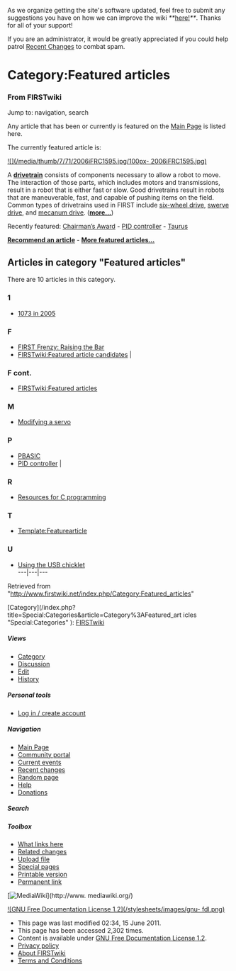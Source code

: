 As we organize getting the site's software updated, feel free to submit any
suggestions you have on how we can improve the wiki
_**_[here!](/index.php/User:Hallry/Suggestions "User:Hallry/Suggestions"
)_**_. Thanks for all of your support!

If you are an administrator, it would be greatly appreciated if you could help
patrol [Recent Changes](/index.php/Special:Recentchanges
"Special:Recentchanges" ) to combat spam.

# Category:Featured articles

### From FIRSTwiki

Jump to: navigation, search

Any article that has been or currently is featured on the [Main
Page](/index.php/Main_Page "Main Page" ) is listed here.

The currently featured article is:

[![](/media/thumb/7/71/2006iFRC1595.jpg/100px-
2006iFRC1595.jpg)](/index.php/Image:2006iFRC1595.jpg "" )

A **[drivetrain](/index.php/Drivetrain "Drivetrain" )** consists of components
necessary to allow a robot to move. The interaction of those parts, which
includes motors and transmissions, result in a robot that is either fast or
slow. Good drivetrains result in robots that are maneuverable, fast, and
capable of pushing items on the field. Common types of drivetrains used in
FIRST include [six-wheel drive](/index.php/Drivetrain#Six_Wheel_Drive
"Drivetrain" ), [swerve drive](/index.php/Drivetrain#Swerve_Drive "Drivetrain"
), and [mecanum drive](/index.php/Drivetrain#Mecanum_Drive "Drivetrain" ).
(**[more...](/index.php/Drivetrain "Drivetrain" )**)

Recently featured: [Chairman’s Award](/index.php/Chairman%E2%80%99s_Award
"Chairman’s Award" ) - [PID controller](/index.php/PID_controller "PID
controller" ) - [Taurus](/index.php/Taurus_%281073%29 "Taurus \(1073\)" )

**[Recommend an article](/index.php/FIRSTwiki:Featured_article_candidates "FIRSTwiki:Featured article candidates" )** - **[More featured articles...](/index.php/FIRSTwiki:Featured_articles "FIRSTwiki:Featured articles" )**

  

## Articles in category "Featured articles"

There are 10 articles in this category.

### 1

  * [1073 in 2005](/index.php/1073_in_2005 "1073 in 2005" )

### F

  * [FIRST Frenzy: Raising the Bar](/index.php/FIRST_Frenzy:_Raising_the_Bar "FIRST Frenzy: Raising the Bar" )
  * [FIRSTwiki:Featured article candidates](/index.php/FIRSTwiki:Featured_article_candidates "FIRSTwiki:Featured article candidates" )
|

### F cont.

  * [FIRSTwiki:Featured articles](/index.php/FIRSTwiki:Featured_articles "FIRSTwiki:Featured articles" )

### M

  * [Modifying a servo](/index.php/Modifying_a_servo "Modifying a servo" )

### P

  * [PBASIC](/index.php/PBASIC "PBASIC" )
  * [PID controller](/index.php/PID_controller "PID controller" )
|

### R

  * [Resources for C programming](/index.php/Resources_for_C_programming "Resources for C programming" )

### T

  * [Template:Featurearticle](/index.php/Template:Featurearticle "Template:Featurearticle" )

### U

  * [Using the USB chicklet](/index.php/Using_the_USB_chicklet "Using the USB chicklet" )  
---|---|---  
  
Retrieved from
"<http://www.firstwiki.net/index.php/Category:Featured_articles>"

[Category](/index.php?title=Special:Categories&article=Category%3AFeatured_art
icles "Special:Categories" ): [FIRSTwiki](/index.php/Category:FIRSTwiki
"Category:FIRSTwiki" )

##### Views

  * [Category](/index.php/Category:Featured_articles)
  * [Discussion](/index.php/Category_talk:Featured_articles)
  * [Edit](/index.php?title=Category:Featured_articles&action=edit)
  * [History](/index.php?title=Category:Featured_articles&action=history)

##### Personal tools

  * [Log in / create account](/index.php?title=Special:Userlogin&returnto=Category:Featured_articles)

[](/index.php/Main_Page "Main Page" )

##### Navigation

  * [Main Page](/index.php/Main_Page)
  * [Community portal](/index.php/FIRSTwiki:Community_portal)
  * [Current events](/index.php/Current_events)
  * [Recent changes](/index.php/Special:Recentchanges)
  * [Random page](/index.php/Special:Random)
  * [Help](/index.php/FIRSTwiki:Help)
  * [Donations](/index.php/FIRSTwiki:Site_support)

##### Search



##### Toolbox

  * [What links here](/index.php/Special:Whatlinkshere/Category:Featured_articles)
  * [Related changes](/index.php/Special:Recentchangeslinked/Category:Featured_articles)
  * [Upload file](/index.php/Special:Upload)
  * [Special pages](/index.php/Special:Specialpages)
  * [Printable version](/index.php?title=Category:Featured_articles&printable=yes)
  * [Permanent link](/index.php?title=Category:Featured_articles&oldid=80523)

[![MediaWiki](/skins/common/images/poweredby_mediawiki_88x31.png)](http://www.
mediawiki.org/)

[![GNU Free Documentation License 1.2](/stylesheets/images/gnu-
fdl.png)](http://www.gnu.org/copyleft/fdl.html)

  * This page was last modified 02:34, 15 June 2011.
  * This page has been accessed 2,302 times.
  * Content is available under [GNU Free Documentation License 1.2](http://www.gnu.org/copyleft/fdl.html "http://www.gnu.org/copyleft/fdl.html" ).
  * [Privacy policy](/index.php/FIRSTwiki:Privacy_policy "FIRSTwiki:Privacy policy" )
  * [About FIRSTwiki](/index.php/FIRSTwiki:About "FIRSTwiki:About" )
  * [Terms and Conditions](/index.php/FIRSTwiki:Terms_and_conditions "FIRSTwiki:Terms and conditions" )

